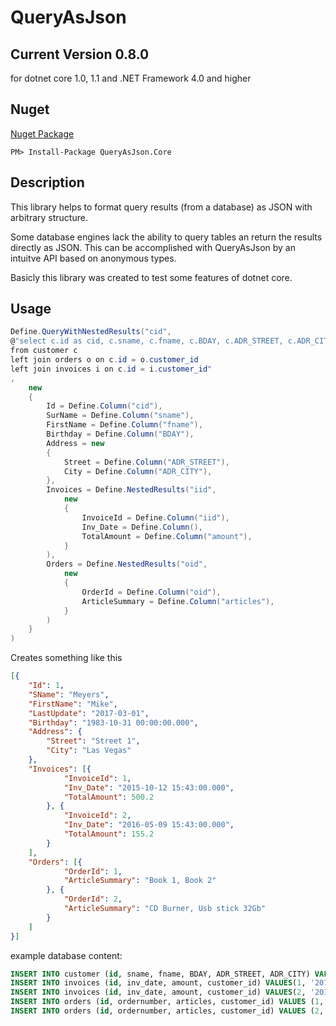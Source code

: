 # QueryAsJson

## Current Version 0.8.0

for dotnet core 1.0, 1.1 and .NET Framework 4.0 and higher


## Nuget
[Nuget Package](https://www.nuget.org/packages/QueryAsJson.Core/)
```
PM> Install-Package QueryAsJson.Core
```


## Description
This library helps to format query results (from a database) as JSON with arbitrary structure.

Some database engines lack the ability to query tables an return the results directly as JSON. This can be accomplished with QueryAsJson by an intuitve API based on anonymous types. 

Basicly this library was created to test some features of dotnet core.

## Usage

```csharp
Define.QueryWithNestedResults("cid",
@"select c.id as cid, c.sname, c.fname, c.BDAY, c.ADR_STREET, c.ADR_CITY, i.id as iid, i.inv_date, i.amount, o.articles, o.id as oid
from customer c
left join orders o on c.id = o.customer_id
left join invoices i on c.id = i.customer_id"
,
    new
    {
        Id = Define.Column("cid"),
        SurName = Define.Column("sname"),
        FirstName = Define.Column("fname"),
        Birthday = Define.Column("BDAY"),
        Address = new
        {
            Street = Define.Column("ADR_STREET"),
            City = Define.Column("ADR_CITY"),
        },
        Invoices = Define.NestedResults("iid",
            new
            {
                InvoiceId = Define.Column("iid"),
                Inv_Date = Define.Column(),
                TotalAmount = Define.Column("amount"),
            }
        ),
        Orders = Define.NestedResults("oid",
            new
            {
                OrderId = Define.Column("oid"),
                ArticleSummary = Define.Column("articles"),
            }
        )
    }
)
```

Creates something like this

```json
[{
    "Id": 1,
    "SName": "Meyers",
    "FirstName": "Mike",
    "LastUpdate": "2017-03-01",
    "Birthday": "1983-10-31 00:00:00.000",
    "Address": {
        "Street": "Street 1",
        "City": "Las Vegas"
    },
    "Invoices": [{
            "InvoiceId": 1,
            "Inv_Date": "2015-10-12 15:43:00.000",
            "TotalAmount": 500.2
        }, {
            "InvoiceId": 2,
            "Inv_Date": "2016-05-09 15:43:00.000",
            "TotalAmount": 155.2
        }
    ],
    "Orders": [{
            "OrderId": 1,
            "ArticleSummary": "Book 1, Book 2"
        }, {
            "OrderId": 2,
            "ArticleSummary": "CD Burner, Usb stick 32Gb"
        }
    ]
}]
```

example database content:
```sql
INSERT INTO customer (id, sname, fname, BDAY, ADR_STREET, ADR_CITY) VALUES(1, 'Meyers','Mike','1983-10-31 00:00:00.000', 'Street 1', 'Las Vegas');
INSERT INTO invoices (id, inv_date, amount, customer_id) VALUES(1, '2015-10-12 15:43:00.000', 500.2, 1);
INSERT INTO invoices (id, inv_date, amount, customer_id) VALUES(2, '2016-05-09 15:43:00.000', 155.2, 1);
INSERT INTO orders (id, ordernumber, articles, customer_id) VALUES (1,'O-1001','Book 1, Book 2',1);
INSERT INTO orders (id, ordernumber, articles, customer_id) VALUES (2,'O-1002','CD Burner, Usb stick 32Gb',1);
```
